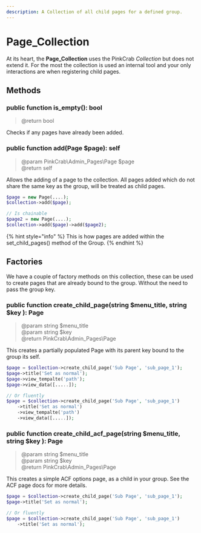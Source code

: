 ```yaml
---
description: A Collection of all child pages for a defined group.
---
```


# Page\_Collection

At its heart, the **Page\_Collection** uses the PinkCrab _Collection_  but does not extend it. For the most the collection is used an internal tool and your only interactions are when registering child pages.

## Methods

### public function is\_empty\(\): bool

> @return bool

Checks if any pages have already been added.

### public function add\(Page $page\): self

> @param PinkCrab\Admin\_Pages\Page $page  
> @return self

Allows the adding of a page to the collection. All pages added which do not share the same key as the group,  will be treated as child pages.

```php
$page = new Page(....);
$collection->add($page);

// Is chainable
$page2 = new Page(....);
$collection->add($page)->add($page2);
```

{% hint style="info" %}
This is how pages are added within the set\_child\_pages\(\) method of the Group.
{% endhint %}

## Factories

We have a couple of factory methods on this collection, these can be used to create pages that are already bound to the group. Without the need to pass the group key.

### public function create\_child\_page\(string $menu\_title, string $key \): Page

> @param string $menu\_title  
> @param string $key  
> @return PinkCrab\Admin\_Pages\Page

This creates a partially populated Page with its parent key bound to the group its self.

```php
$page = $collection->create_child_page('Sub Page', 'sub_page_1');
$page->title('Set as normal');
$page->view_tempalte('path');
$page->view_data([.....]);

// Or fluently
$page = $collection->create_child_page('Sub Page', 'sub_page_1')
    ->title('Set as normal')
    ->view_tempalte('path')
    ->view_data([.....]);
```



### public function create\_child\_acf\_page\(string $menu\_title, string $key \): Page

> @param string $menu\_title  
> @param string $key  
> @return PinkCrab\Admin\_Pages\Page

This creates a simple ACF options page, as a child in your group. See the ACF page docs for more details.

```php
$page = $collection->create_child_page('Sub Page', 'sub_page_1');
$page->title('Set as normal');

// Or fluently
$page = $collection->create_child_page('Sub Page', 'sub_page_1')
    ->title('Set as normal');
```



